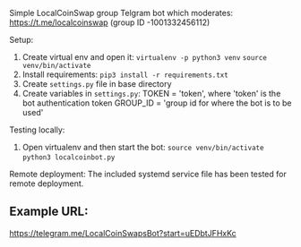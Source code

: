 Simple LocalCoinSwap group Telgram bot which moderates:
https://t.me/localcoinswap (group ID -1001332456112)

Setup:
1. Create virtual env and open it:
  ```virtualenv -p python3 venv```
  ```source venv/bin/activate```
2. Install requirements:
  ```pip3 install -r requirements.txt```
3. Create `settings.py` file in base directory
4. Create variables in `settings.py`:
  TOKEN = 'token', where 'token' is the bot authentication token
  GROUP_ID = 'group id for where the bot is to be used'

Testing locally:
1. Open virtualenv and then start the bot:
  ```source venv/bin/activate```
  ```python3 localcoinbot.py```

Remote deployment:
The included systemd service file has been tested for remote deployment.

## Example URL:

https://telegram.me/LocalCoinSwapsBot?start=uEDbtJFHxKc